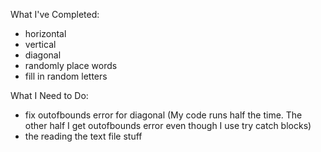 What I've Completed:
- horizontal
- vertical
- diagonal
- randomly place words
- fill in random letters

What I Need to Do:
- fix outofbounds error for diagonal (My code runs half the time. The other half I get outofbounds error even though I use try catch blocks)
- the reading the text file stuff

